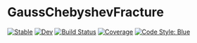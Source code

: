 # GaussChebyshevFracture

[![Stable](https://img.shields.io/badge/docs-stable-blue.svg)](https://ajacquey.github.io/GaussChebyshevFracture.jl/stable/)
[![Dev](https://img.shields.io/badge/docs-dev-blue.svg)](https://ajacquey.github.io/GaussChebyshevFracture.jl/dev/)
[![Build Status](https://github.com/ajacquey/GaussChebyshevFracture.jl/actions/workflows/CI.yml/badge.svg?branch=main)](https://github.com/ajacquey/GaussChebyshevFracture.jl/actions/workflows/CI.yml?query=branch%3Amain)
[![Coverage](https://codecov.io/gh/ajacquey/GaussChebyshevFracture.jl/branch/main/graph/badge.svg)](https://codecov.io/gh/ajacquey/GaussChebyshevFracture.jl)
[![Code Style: Blue](https://img.shields.io/badge/code%20style-blue-4495d1.svg)](https://github.com/invenia/BlueStyle)

